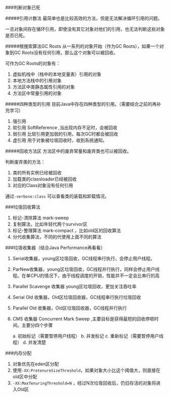###判断对象已死

#####引用计数法
最简单也是比较高效的方法，但是无法解决循环引用的问题。

一旦对象间存在循环引用，即使没有其它对象对他们的引用，也无法判断这些对象是否已死。


#####根搜索算法GC Roots
从一系列的对象开始（作为GC Roots），如果一个对象到GC Roots没有任何引用，那么这个对象可以被回收。

可作为GC Roots的对象有：

1.	虚拟机栈中（栈中的本地变量表）引用的对象
2.	本地方法栈中的引用对象
3.	方法区中类静态属性引用的对象
4.	方法区中常量引用的对象

#####四种类型的引用
目前Java中存在四种类型的引用。（需要结合之前的再补充学习）

1.	强引用
2.	软引用 SoftReference ,当出现内存不足时，会被回收
3.	弱引用 比软引用更加弱的引用，每次GC时都会被回收
4.	虚引用 用于对象被垃圾回收时，收到系统通知。

#####回收方法区
方法区中的废弃常量和废弃类也可以被回收。

判断废弃类的方法：
1.	类的所有实例已经被回收
2.	加载类的classloader已经被回收
3.	对应的Class对象没有任何引用

通过`-verbose:class` 可以查看类的装载和卸载情况。


###垃圾回收算法
1. 标记-清除算法 mark-sweep
2. 复制算法，比如年轻代两个survivor区
3. 标记-整理算法 mark-compact ，比如old区的回收算法
4. 分代收集算法，不同的代使用上面不同的算法

###垃圾收集器（结合Java Performance再看看）
1.	Serial收集器，young区垃圾回收，GC线程串行执行，会停止用户线程。
2.	ParNew收集器，young区垃圾回收，GC线程并行执行，同样会停止用户线程。在单CPU的情况下，由于线程调度的开销，性能并不一定会比串行的高
3.	Parallel Scavenge 收集器 young区垃圾回收，更加关注吞吐率
4.	Serial Old 收集器，Old区垃圾回收器，GC线程串行执行垃圾回收
5.	Parallel Old 收集器，Old区垃圾回收器，GC线程并行执行
6.	CMS 收集器 Concurrent Mark Sweep ,主要目标是获得最短的回收停顿时间。主要分四个步骤
	
	a.	 初始标记（需要暂停用户线程）
	b.   并发标记
	c.   重新标记（需要暂停用户线程）
	d.   并发清楚
	
###内存分配
1.  对象优先在eden区分配
2.  使用`-XX:PretenureSizeThreshold`，如果对象大小比这个阈值大，则直接在old区中分配
3.  `-XX:MaxTenuringThreshold=N` ，经过N次垃圾回收后，仍旧存活的对象将进入Old区
			